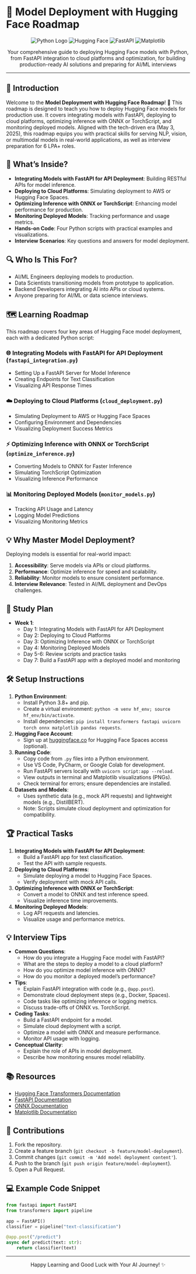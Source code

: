 # 🚀 Model Deployment with Hugging Face Roadmap

<div align="center">
  <img src="https://img.shields.io/badge/Python-3776AB?style=for-the-badge&logo=python&logoColor=white" alt="Python Logo" />
  <img src="https://img.shields.io/badge/Hugging%20Face-F9AB00?style=for-the-badge&logo=huggingface&logoColor=white" alt="Hugging Face" />
  <img src="https://img.shields.io/badge/FastAPI-009688?style=for-the-badge&logo=fastapi&logoColor=white" alt="FastAPI" />
  <img src="https://img.shields.io/badge/Matplotlib-11557C?style=for-the-badge&logo=matplotlib&logoColor=white" alt="Matplotlib" />
</div>
<p align="center">Your comprehensive guide to deploying Hugging Face models with Python, from FastAPI integration to cloud platforms and optimization, for building production-ready AI solutions and preparing for AI/ML interviews</p>

---

## 📖 Introduction

Welcome to the **Model Deployment with Hugging Face Roadmap**! 🚀 This roadmap is designed to teach you how to deploy Hugging Face models for production use. It covers integrating models with FastAPI, deploying to cloud platforms, optimizing inference with ONNX or TorchScript, and monitoring deployed models. Aligned with the tech-driven era (May 3, 2025), this roadmap equips you with practical skills for serving NLP, vision, or multimodal models in real-world applications, as well as interview preparation for 6 LPA+ roles.

## 🌟 What’s Inside?

- **Integrating Models with FastAPI for API Deployment**: Building RESTful APIs for model inference.
- **Deploying to Cloud Platforms**: Simulating deployment to AWS or Hugging Face Spaces.
- **Optimizing Inference with ONNX or TorchScript**: Enhancing model performance for production.
- **Monitoring Deployed Models**: Tracking performance and usage metrics.
- **Hands-on Code**: Four Python scripts with practical examples and visualizations.
- **Interview Scenarios**: Key questions and answers for model deployment.

## 🔍 Who Is This For?

- AI/ML Engineers deploying models to production.
- Data Scientists transitioning models from prototype to application.
- Backend Developers integrating AI into APIs or cloud systems.
- Anyone preparing for AI/ML or data science interviews.

## 🗺️ Learning Roadmap

This roadmap covers four key areas of Hugging Face model deployment, each with a dedicated Python script:

### 🌐 Integrating Models with FastAPI for API Deployment (`fastapi_integration.py`)
- Setting Up a FastAPI Server for Model Inference
- Creating Endpoints for Text Classification
- Visualizing API Response Times

### ☁️ Deploying to Cloud Platforms (`cloud_deployment.py`)
- Simulating Deployment to AWS or Hugging Face Spaces
- Configuring Environment and Dependencies
- Visualizing Deployment Success Metrics

### ⚡ Optimizing Inference with ONNX or TorchScript (`optimize_inference.py`)
- Converting Models to ONNX for Faster Inference
- Simulating TorchScript Optimization
- Visualizing Inference Performance

### 📊 Monitoring Deployed Models (`monitor_models.py`)
- Tracking API Usage and Latency
- Logging Model Predictions
- Visualizing Monitoring Metrics

## 💡 Why Master Model Deployment?

Deploying models is essential for real-world impact:
1. **Accessibility**: Serve models via APIs or cloud platforms.
2. **Performance**: Optimize inference for speed and scalability.
3. **Reliability**: Monitor models to ensure consistent performance.
4. **Interview Relevance**: Tested in AI/ML deployment and DevOps challenges.

## 📆 Study Plan

- **Week 1**:
  - Day 1: Integrating Models with FastAPI for API Deployment
  - Day 2: Deploying to Cloud Platforms
  - Day 3: Optimizing Inference with ONNX or TorchScript
  - Day 4: Monitoring Deployed Models
  - Day 5-6: Review scripts and practice tasks
  - Day 7: Build a FastAPI app with a deployed model and monitoring

## 🛠️ Setup Instructions

1. **Python Environment**:
   - Install Python 3.8+ and pip.
   - Create a virtual environment: `python -m venv hf_env; source hf_env/bin/activate`.
   - Install dependencies: `pip install transformers fastapi uvicorn torch onnx matplotlib pandas requests`.
2. **Hugging Face Account**:
   - Sign up at [huggingface.co](https://huggingface.co/) for Hugging Face Spaces access (optional).
3. **Running Code**:
   - Copy code from `.py` files into a Python environment.
   - Use VS Code, PyCharm, or Google Colab for development.
   - Run FastAPI servers locally with `uvicorn script:app --reload`.
   - View outputs in terminal and Matplotlib visualizations (PNGs).
   - Check terminal for errors; ensure dependencies are installed.
4. **Datasets and Models**:
   - Uses synthetic data (e.g., mock API requests) and lightweight models (e.g., DistilBERT).
   - Note: Scripts simulate cloud deployment and optimization for compatibility.

## 🏆 Practical Tasks

1. **Integrating Models with FastAPI for API Deployment**:
   - Build a FastAPI app for text classification.
   - Test the API with sample requests.
2. **Deploying to Cloud Platforms**:
   - Simulate deploying a model to Hugging Face Spaces.
   - Verify deployment with mock API calls.
3. **Optimizing Inference with ONNX or TorchScript**:
   - Convert a model to ONNX and test inference speed.
   - Visualize inference time improvements.
4. **Monitoring Deployed Models**:
   - Log API requests and latencies.
   - Visualize usage and performance metrics.

## 💡 Interview Tips

- **Common Questions**:
  - How do you integrate a Hugging Face model with FastAPI?
  - What are the steps to deploy a model to a cloud platform?
  - How do you optimize model inference with ONNX?
  - How do you monitor a deployed model’s performance?
- **Tips**:
  - Explain FastAPI integration with code (e.g., `@app.post`).
  - Demonstrate cloud deployment steps (e.g., Docker, Spaces).
  - Code tasks like optimizing inference or logging metrics.
  - Discuss trade-offs of ONNX vs. TorchScript.
- **Coding Tasks**:
  - Build a FastAPI endpoint for a model.
  - Simulate cloud deployment with a script.
  - Optimize a model with ONNX and measure performance.
  - Monitor API usage with logging.
- **Conceptual Clarity**:
  - Explain the role of APIs in model deployment.
  - Describe how monitoring ensures model reliability.

## 📚 Resources

- [Hugging Face Transformers Documentation](https://huggingface.co/docs/transformers/)
- [FastAPI Documentation](https://fastapi.tiangolo.com/)
- [ONNX Documentation](https://onnx.ai/)
- [Matplotlib Documentation](https://matplotlib.org/stable/contents.html)

## 🤝 Contributions

1. Fork the repository.
2. Create a feature branch (`git checkout -b feature/model-deployment`).
3. Commit changes (`git commit -m 'Add model deployment content'`).
4. Push to the branch (`git push origin feature/model-deployment`).
5. Open a Pull Request.

## 💻 Example Code Snippet

```python
from fastapi import FastAPI
from transformers import pipeline

app = FastAPI()
classifier = pipeline("text-classification")

@app.post("/predict")
async def predict(text: str):
    return classifier(text)
```

---

<div align="center">
  <p>Happy Learning and Good Luck with Your AI Journey! ✨</p>
</div>